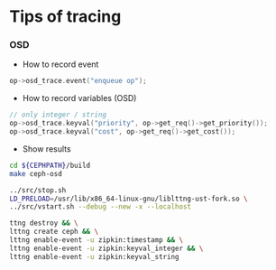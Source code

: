 # Tips of tracing

### OSD
- How to record event
```cpp
op->osd_trace.event("enqueue op");
```

- How to record variables (OSD)
```cpp
// only integer / string
op->osd_trace.keyval("priority", op->get_req()->get_priority());
op->osd_trace.keyval("cost", op->get_req()->get_cost());
```

- Show results
```bash
cd ${CEPHPATH}/build
make ceph-osd

../src/stop.sh
LD_PRELOAD=/usr/lib/x86_64-linux-gnu/liblttng-ust-fork.so \
../src/vstart.sh --debug --new -x --localhost

ttng destroy && \
lttng create ceph && \
lttng enable-event -u zipkin:timestamp && \
lttng enable-event -u zipkin:keyval_integer && \
lttng enable-event -u zipkin:keyval_string
```